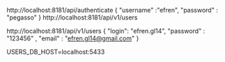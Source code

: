 http://localhost:8181/api/authenticate
{
  "username" :"efren",
  "password" : "pegasso"
}
http://localhost:8181/api/v1/users

http://localhost:8181/api/v1/users
{
  "login": "efren.gl14", "password" : "123456" , "email" : "efren.gl14@gmail.com"
}

USERS_DB_HOST=localhost:5433
